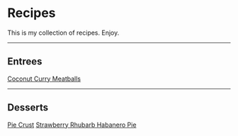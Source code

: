 # Recipes

This is my collection of recipes. Enjoy.

---

## Entrees
[Coconut Curry Meatballs](coconut_curry_meatballs.md)

---

## Desserts
[Pie Crust](pie_crust.md)
[Strawberry Rhubarb Habanero Pie](straw_rhub_hab_pie.md)
